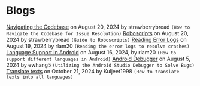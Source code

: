 # Blogs

[Navigating the Codebase](20240820-navigating-codebase.md) on August 20, 2024 by strawberrybread `(How to Navigate the Codebase for Issue Resolution)`
[Roboscripts](20240820-roboscript.md) on August 20, 2024 by strawberrybread `(Guide to Roboscripts)`
[Reading Error Logs](20240819-error-log.md) on August 19, 2024 by rlam20 `(Reading the error logs to resolve crashes)`
[Language Support in Android](20240816-language.md) on August 16, 2024, by rlam20 `(How to support different languages in Android)`
[Android Debugger](20240805-android-debugger.md) on August 5, 2024 by ewhang5 `(Utilizing the Android Studio Debugger to Solve Bugs)`
[Translate texts](20241021-smoother-transalte.md) on October 21, 2024 by Kuljeet1998 `(How to translate texts into all languages)`